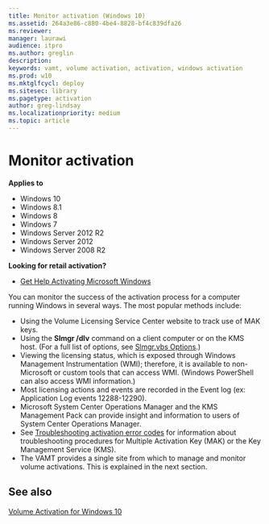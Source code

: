 ```yaml
---
title: Monitor activation (Windows 10)
ms.assetid: 264a3e86-c880-4be4-8828-bf4c839dfa26
ms.reviewer: 
manager: laurawi
audience: itpro
ms.author: greglin
description:
keywords: vamt, volume activation, activation, windows activation
ms.prod: w10
ms.mktglfcycl: deploy
ms.sitesec: library
ms.pagetype: activation
author: greg-lindsay
ms.localizationpriority: medium
ms.topic: article
---
```


# Monitor activation

**Applies to**
- Windows 10
- Windows 8.1
- Windows 8
- Windows 7
- Windows Server 2012 R2
- Windows Server 2012
- Windows Server 2008 R2

**Looking for retail activation?**

- [Get Help Activating Microsoft Windows](https://go.microsoft.com/fwlink/p/?LinkId=618644)

You can monitor the success of the activation process for a computer running Windows in several ways. The most popular methods include:
- Using the Volume Licensing Service Center website to track use of MAK keys.
- Using the **Slmgr /dlv** command on a client computer or on the KMS host. (For a full list of options, see [Slmgr.vbs Options](https://technet.microsoft.com/library/ff793433.aspx).)
- Viewing the licensing status, which is exposed through Windows Management Instrumentation (WMI); therefore, it is available to non-Microsoft or custom tools that can access WMI. (Windows PowerShell can also access WMI information.)
- Most licensing actions and events are recorded in the Event log (ex: Application Log events 12288-12290).
- Microsoft System Center Operations Manager and the KMS Management Pack can provide insight and information to users of System Center Operations Manager.
- See [Troubleshooting activation error codes](https://docs.microsoft.com/windows-server/get-started/activation-error-codes) for information about troubleshooting procedures for Multiple Activation Key (MAK) or the Key Management Service (KMS).
- The VAMT provides a single site from which to manage and monitor volume activations. This is explained in the next section.

## See also

[Volume Activation for Windows 10](volume-activation-windows-10.md)
